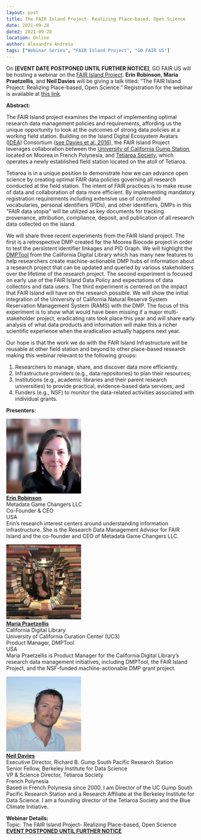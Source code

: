 ```yaml
---
layout: post
title: The FAIR Island Project- Realizing Place-based, Open Science
date: 2021-09-28
date2: 2021-09-28
location: Online
author: Alexandra Andreiu
tags: ["Webinar Series", "FAIR Island Project", "GO FAIR US"]
---
```


On <b>[EVENT DATE POSTPONED UNTIL FURTHER NOTICE]</b>, GO FAIR US will be hosting a webinar on the <a href = "https://www.fairisland.org/home/about/" >FAIR Island Project</a>. <b>Erin Robinson</b>, <b>Maria Praetzellis</b>, and <b>Neil Davies</b> will be giving a talk titled: “The FAIR Island Project: Realizing Place-based, Open Science.” Registration for the webinar is available at <a href = "https://ucsd.zoom.us/webinar/register/WN_CsNbTob5SVe1pUfekrVwxg" >this link</a>.


<b>Abstract:</b>

The FAIR Island project examines the impact of implementing optimal research data management policies and requirements, affording us the unique opportunity to look at the outcomes of strong data policies at a working field station. Building on the Island Digital Ecosystem Avatars (<a href = "https://moorea.berkeley.edu/idea" >IDEA</a>) Consortium (<a href = "https://doi.org/10.1186/s13742-016-0118-5">see Davies et al. 2016</a>), the FAIR Island Project leverages collaboration between the <a href = "https://moorea.berkeley.edu/index.php/" >University of California Gump Station</a>, located on Moorea in French Polynesia, and <a href = "https://www.tetiaroasociety.org/" >Tetiaroa Society</a>, which operates a newly established field station located on the atoll of Tetiaroa. 

Tetiaroa is in a unique position to demonstrate how we can advance open science by creating optimal FAIR data policies governing all research conducted at the field station. The intent of FAIR practices is to make reuse of data and collaboration of data more efficient. By implementing mandatory registration requirements including extensive use of controlled vocabularies, personal identifiers (PIDs), and other identifiers, DMPs in this "FAIR data utopia" will be utilized as key documents for tracking provenance, attribution, compliance, deposit, and publication of all research data collected on the island. 

We will share three recent experiments from the FAIR Island project. The first is a retrospective DMP created for the Moorea Biocode project in order to test the persistent identifier linkages and PID Graph. We will highlight the <a href = "https://blog.dmptool.org/2021/04/20/dmp-ids-and-the-dmptool-announcing-dmptool-v-3-1/"> DMPTool</a> from the California Digital Library which has many new features to help researchers create machine-actionable DMP hubs of information about a research project that can be updated and queried by various stakeholders over the lifetime of the research project. The second experiment is focused on early use of the FAIR Island Data Policy and expectations of data collectors and data users. The third experiment is centered on the impact that FAIR Island will have on the research possible. We will show the initial integration of the University of California Natural Reserve System Reservation Management System (RAMS) with the DMP. The focus of this experiment is to show what would have been missing if a major multi-stakeholder project, eradicating rats took place this year and will share early analysis of what data products and information will make this a richer scientific experience when the eradication actually happens next year. 

Our hope is that the work we do with the FAIR Island Infrastructure will be reusable at other field station and beyond to other place-based research making this webinar relevant to the following groups:
1. Researchers to manage, share, and discover data more efficiently.
2. Infrastructure providers (e.g., data repositories) to plan their resources;
3. Institutions (e.g., academic libraries and their parent research universities) to provide practical, evidence-based data services; and
4. Funders (e.g., NSF) to monitor the data-related activities associated with individual grants.

<b>Presenters:</b>

<img src="/assets/img/erin-robinson.jpeg" height="200"/><br>
<b><a href = "https://orcid.org/0000-0001-9998-0114">Erin Robinson</a></b><br>
Metadata Game Changers LLC<br>
Co-Founder & CEO<br>
USA<br>
Erin’s research interest centers around understanding information infrastructure. She is the Research Data Management Advisor for FAIR Island and the co-founder and CEO of Metadata Game Changers LLC.  <br>

<img src="/assets/img/maria-praetzellis.jpeg" height="200"/><br>
<b><a href = "https://orcid.org/0000-0001-5047-3090"> Maria Praetzellis</a></b><br> 
California Digital Library<br> 
University of California Curation Center (UC3)<br>
Product Manager, DMPTool <br>
USA<br>
Maria Praetzellis is Product Manager for the California Digital Library’s research data management initiatives, including DMPTool, the FAIR Island Project, and the NSF-funded machine-actionable DMP grant project. <br>

<img src="/assets/img/neil-davies.jpeg" height="200"/><br>
<b><a href = "https://orcid.org/0000-0001-8085-5014"> Neil Davies</a></b> <br>
Executive Director, Richard B. Gump South Pacific Research Station<br>
Senior Fellow, Berkeley Institute for Data Science<br>
VP & Science Director, Tetiaroa Society<br>
French Polynesia<br>
Based in French Polynesia since 2000, I am Director of the UC Gump South Pacific Research Station and a Research Affiliate at the Berkeley Institute for Data Science. I am a founding director of the Tetiaroa Society and the Blue Climate Initiative.<br>


<b>Webinar Details:</b><br>
Topic: The FAIR Island Project- Realizing Place-based, Open Science <br>
<b><a href="">EVENT POSTPONED UNTIL FURTHER NOTICE</a></b>
